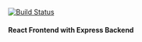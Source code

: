 [![Build Status](https://travis-ci.com/mrndhlovu/productivity-tracker.svg?branch=master)](https://travis-ci.com/mrndhlovu/productivity-tracker)

#### React Frontend with Express Backend




